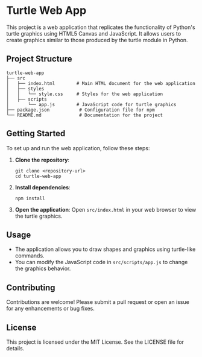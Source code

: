 # Turtle Web App

This project is a web application that replicates the functionality of Python's turtle graphics using HTML5 Canvas and JavaScript. It allows users to create graphics similar to those produced by the turtle module in Python.

## Project Structure

```
turtle-web-app
├── src
│   ├── index.html        # Main HTML document for the web application
│   ├── styles
│   │   └── style.css     # Styles for the web application
│   ├── scripts
│       └── app.js        # JavaScript code for turtle graphics
├── package.json           # Configuration file for npm
└── README.md              # Documentation for the project
```

## Getting Started

To set up and run the web application, follow these steps:

1. **Clone the repository**:
   ```
   git clone <repository-url>
   cd turtle-web-app
   ```

2. **Install dependencies**:
   ```
   npm install
   ```

3. **Open the application**:
   Open `src/index.html` in your web browser to view the turtle graphics.

## Usage

- The application allows you to draw shapes and graphics using turtle-like commands.
- You can modify the JavaScript code in `src/scripts/app.js` to change the graphics behavior.

## Contributing

Contributions are welcome! Please submit a pull request or open an issue for any enhancements or bug fixes.

## License

This project is licensed under the MIT License. See the LICENSE file for details.